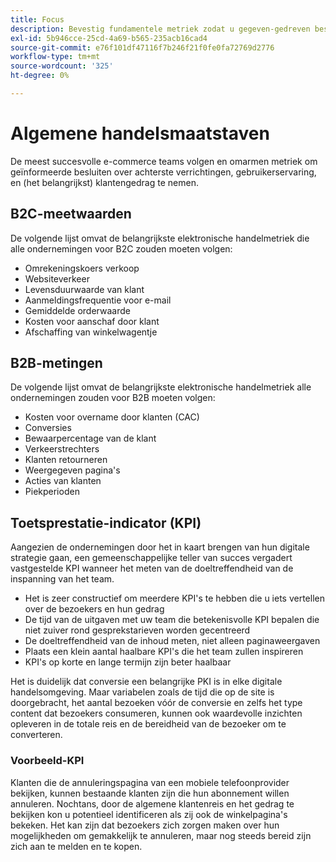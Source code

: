 ```yaml
---
title: Focus
description: Bevestig fundamentele metriek zodat u gegeven-gedreven besluiten kunt nemen.
exl-id: 5b946cce-25cd-4a69-b565-235acb16cad4
source-git-commit: e76f101df47116f7b246f21f0fe0fa72769d2776
workflow-type: tm+mt
source-wordcount: '325'
ht-degree: 0%

---
```


# Algemene handelsmaatstaven

De meest succesvolle e-commerce teams volgen en omarmen metriek om geïnformeerde besluiten over achterste verrichtingen, gebruikerservaring, en (het belangrijkst) klantengedrag te nemen.

## B2C-meetwaarden

De volgende lijst omvat de belangrijkste elektronische handelmetriek die alle ondernemingen voor B2C zouden moeten volgen:

- Omrekeningskoers verkoop
- Websiteverkeer
- Levensduurwaarde van klant
- Aanmeldingsfrequentie voor e-mail
- Gemiddelde orderwaarde
- Kosten voor aanschaf door klant
- Afschaffing van winkelwagentje

## B2B-metingen

De volgende lijst omvat de belangrijkste elektronische handelmetriek alle ondernemingen zouden voor B2B moeten volgen:

- Kosten voor overname door klanten (CAC)
- Conversies
- Bewaarpercentage van de klant
- Verkeerstrechters
- Klanten retourneren
- Weergegeven pagina&#39;s
- Acties van klanten
- Piekperioden

## Toetsprestatie-indicator (KPI)

Aangezien de ondernemingen door het in kaart brengen van hun digitale strategie gaan, een gemeenschappelijke teller van succes vergadert vastgestelde KPI wanneer het meten van de doeltreffendheid van de inspanning van het team.

- Het is zeer constructief om meerdere KPI&#39;s te hebben die u iets vertellen over de bezoekers en hun gedrag
- De tijd van de uitgaven met uw team die betekenisvolle KPI bepalen die niet zuiver rond gesprekstarieven worden gecentreerd
- De doeltreffendheid van de inhoud meten, niet alleen paginaweergaven
- Plaats een klein aantal haalbare KPI&#39;s die het team zullen inspireren
- KPI&#39;s op korte en lange termijn zijn beter haalbaar

Het is duidelijk dat conversie een belangrijke PKI is in elke digitale handelsomgeving. Maar variabelen zoals de tijd die op de site is doorgebracht, het aantal bezoeken vóór de conversie en zelfs het type content dat bezoekers consumeren, kunnen ook waardevolle inzichten opleveren in de totale reis en de bereidheid van de bezoeker om te converteren.

### Voorbeeld-KPI

Klanten die de annuleringspagina van een mobiele telefoonprovider bekijken, kunnen bestaande klanten zijn die hun abonnement willen annuleren. Nochtans, door de algemene klantenreis en het gedrag te bekijken kon u potentieel identificeren als zij ook de winkelpagina&#39;s bekeken. Het kan zijn dat bezoekers zich zorgen maken over hun mogelijkheden om gemakkelijk te annuleren, maar nog steeds bereid zijn zich aan te melden en te kopen.
